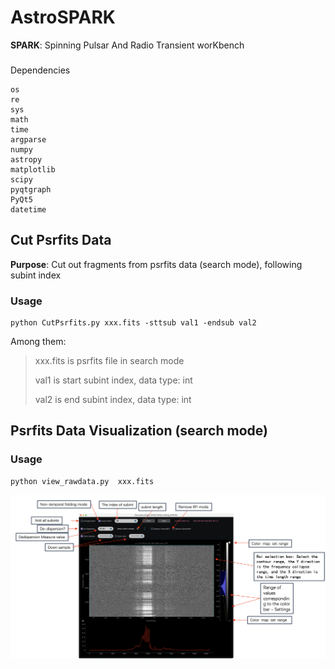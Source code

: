 # AstroSPARK



**SPARK**: Spinning Pulsar And Radio Transient worKbench

### 

Dependencies

```shell
os
re
sys
math
time
argparse
numpy
astropy
matplotlib
scipy
pyqtgraph
PyQt5
datetime
```



## Cut Psrfits Data



**Purpose**: Cut out fragments from psrfits data (search mode), following subint index



### Usage



```shell
python CutPsrfits.py xxx.fits -sttsub val1 -endsub val2  
```

Among them:

> xxx.fits is psrfits file in search mode 
>
> val1 is start subint index, data type: int
>
> val2 is end subint index, data type: int







## Psrfits Data Visualization (search mode)



### Usage



```shell
python view_rawdata.py  xxx.fits
```





![image-20240701153055979](./image-20240701153055979.png)
